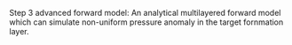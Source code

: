 Step 3 advanced forward model: An analytical multilayered forward model which can simulate non-uniform pressure anomaly in the target fornmation layer. 
